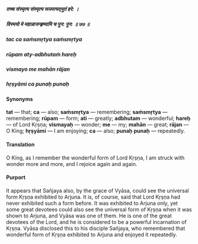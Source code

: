 ##### तच्च संस्मृत्य संस्मृत्य रूपमत्यद्भुतं हरे: ।
##### विस्मयो मे महान्राजन्हृष्यामि च पुन: पुन: ॥ ७७ ॥

##### tac ca saṁsmṛtya saṁsmṛtya
##### rūpam aty-adbhutaṁ hareḥ
##### vismayo me mahān rājan
##### hṛṣyāmi ca punaḥ punaḥ

#### Synonyms

**tat** — that; **ca** — also; **saṁsmṛtya** — remembering; **saṁsmṛtya** — remembering; **rūpam** — form; **ati** — greatly; **adbhutam** — wonderful; **hareḥ** — of Lord Kṛṣṇa; **vismayaḥ** — wonder; **me** — my; **mahān** — great; **rājan** — O King; **hṛṣyāmi** — I am enjoying; **ca** — also; **punaḥ** **punaḥ** — repeatedly.

#### Translation

O King, as I remember the wonderful form of Lord Kṛṣṇa, I am struck with wonder more and more, and I rejoice again and again.

#### Purport

It appears that Sañjaya also, by the grace of Vyāsa, could see the universal form Kṛṣṇa exhibited to Arjuna. It is, of course, said that Lord Kṛṣṇa had never exhibited such a form before. It was exhibited to Arjuna only, yet some great devotees could also see the universal form of Kṛṣṇa when it was shown to Arjuna, and Vyāsa was one of them. He is one of the great devotees of the Lord, and he is considered to be a powerful incarnation of Kṛṣṇa. Vyāsa disclosed this to his disciple Sañjaya, who remembered that wonderful form of Kṛṣṇa exhibited to Arjuna and enjoyed it repeatedly.